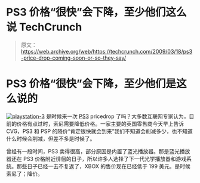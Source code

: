 # PS3 价格“很快”会下降，至少他们这么说 TechCrunch

> 原文：<https://web.archive.org/web/https://techcrunch.com/2009/03/18/ps3-price-drop-coming-soon-or-so-they-say/>

# PS3 价格“很快”会下降，至少他们是这么说的

[![playstation-3](img/68192e1c0c2c4ba06991d28bd81ac9be.png "playstation-3")](https://web.archive.org/web/20221006133549/https://beta.techcrunch.com/wp-content/uploads/2009/03/playstation-3.jpg) 
是时候来一次 [PS3](https://web.archive.org/web/20221006133549/http://www.crunchgear.com/tag/ps3/) pricedrop 了吗？大多数互联网专家认为，目前的价格有点过时，索尼需要降低价格。一家主要的英国零售商今天早上告诉 CVG，PS3 和 PSP 的降价“肯定很快就会到来”我们不知道会削减多少，也不知道什么时候会削减，但差不多是时候了。

曾经有一段时间，PS3 卖得很高，部分原因是内置了蓝光播放器。那是蓝光播放器还在 PS3 价格附近徘徊的日子，所以许多人选择了下一代光学播放器和游戏系统。那些日子已经一去不复返了，XBOX 的售价现在已经低于 199 美元。是时候索尼了；降价。